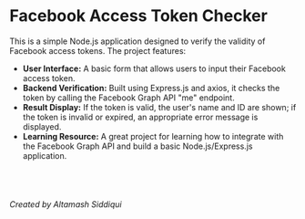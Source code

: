 # Facebook Access Token Checker

This is a simple Node.js application designed to verify the validity of Facebook access tokens. The project features:

- **User Interface:** A basic form that allows users to input their Facebook access token.
- **Backend Verification:** Built using Express.js and axios, it checks the token by calling the Facebook Graph API "me" endpoint.
- **Result Display:** If the token is valid, the user's name and ID are shown; if the token is invalid or expired, an appropriate error message is displayed.
- **Learning Resource:** A great project for learning how to integrate with the Facebook Graph API and build a basic Node.js/Express.js application.

<br><br>
<h6>Created by Altamash Siddiqui</h6>